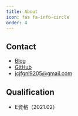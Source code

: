 ```yaml
---
title: About
icon: fas fa-info-circle
order: 4
---
```


## Contact
+ [Blog](https://jcjfgnl9205.github.io)
+ [GitHub](https://github.com/jcjfgnl9205)
+ <jcjfgnl9205@gmail.com>

## Qualification
- E資格（2021.02）
